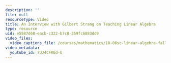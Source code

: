```yaml
---
description: ''
file: null
resourceType: Video
title: An Interview with Gilbert Strang on Teaching Linear Algebra
type: resource
uid: e5587d68-eacb-c322-b7c0-359fc6883dd9
video_files:
  video_captions_file: /courses/mathematics/18-06sc-linear-algebra-fall-2011/instructor-insights/an-interview-with-gilbert-strang-on-teaching-linear-algebra/7UJ4CFRGd-U.vtt
video_metadata:
  youtube_id: 7UJ4CFRGd-U
---
```

